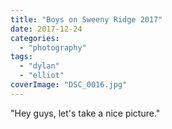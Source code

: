 ```yaml
---
title: "Boys on Sweeny Ridge 2017"
date: 2017-12-24
categories: 
  - "photography"
tags: 
  - "dylan"
  - "elliot"
coverImage: "DSC_0016.jpg"
---
```


"Hey guys, let's take a nice picture."
